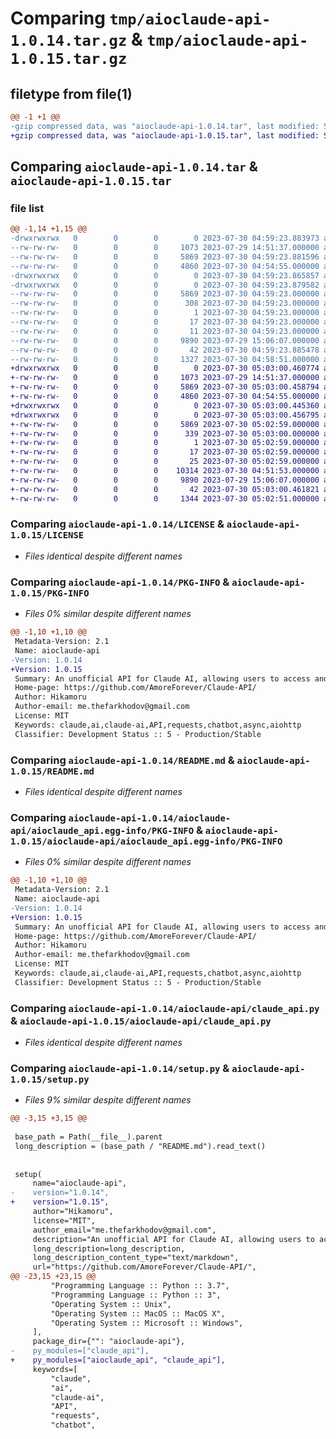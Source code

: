 # Comparing `tmp/aioclaude-api-1.0.14.tar.gz` & `tmp/aioclaude-api-1.0.15.tar.gz`

## filetype from file(1)

```diff
@@ -1 +1 @@
-gzip compressed data, was "aioclaude-api-1.0.14.tar", last modified: Sun Jul 30 04:59:23 2023, max compression
+gzip compressed data, was "aioclaude-api-1.0.15.tar", last modified: Sun Jul 30 05:03:00 2023, max compression
```

## Comparing `aioclaude-api-1.0.14.tar` & `aioclaude-api-1.0.15.tar`

### file list

```diff
@@ -1,14 +1,15 @@
-drwxrwxrwx   0        0        0        0 2023-07-30 04:59:23.883973 aioclaude-api-1.0.14/
--rw-rw-rw-   0        0        0     1073 2023-07-29 14:51:37.000000 aioclaude-api-1.0.14/LICENSE
--rw-rw-rw-   0        0        0     5869 2023-07-30 04:59:23.881596 aioclaude-api-1.0.14/PKG-INFO
--rw-rw-rw-   0        0        0     4860 2023-07-30 04:54:55.000000 aioclaude-api-1.0.14/README.md
-drwxrwxrwx   0        0        0        0 2023-07-30 04:59:23.865857 aioclaude-api-1.0.14/aioclaude-api/
-drwxrwxrwx   0        0        0        0 2023-07-30 04:59:23.879582 aioclaude-api-1.0.14/aioclaude-api/aioclaude_api.egg-info/
--rw-rw-rw-   0        0        0     5869 2023-07-30 04:59:23.000000 aioclaude-api-1.0.14/aioclaude-api/aioclaude_api.egg-info/PKG-INFO
--rw-rw-rw-   0        0        0      308 2023-07-30 04:59:23.000000 aioclaude-api-1.0.14/aioclaude-api/aioclaude_api.egg-info/SOURCES.txt
--rw-rw-rw-   0        0        0        1 2023-07-30 04:59:23.000000 aioclaude-api-1.0.14/aioclaude-api/aioclaude_api.egg-info/dependency_links.txt
--rw-rw-rw-   0        0        0       17 2023-07-30 04:59:23.000000 aioclaude-api-1.0.14/aioclaude-api/aioclaude_api.egg-info/requires.txt
--rw-rw-rw-   0        0        0       11 2023-07-30 04:59:23.000000 aioclaude-api-1.0.14/aioclaude-api/aioclaude_api.egg-info/top_level.txt
--rw-rw-rw-   0        0        0     9890 2023-07-29 15:06:07.000000 aioclaude-api-1.0.14/aioclaude-api/claude_api.py
--rw-rw-rw-   0        0        0       42 2023-07-30 04:59:23.885478 aioclaude-api-1.0.14/setup.cfg
--rw-rw-rw-   0        0        0     1327 2023-07-30 04:58:51.000000 aioclaude-api-1.0.14/setup.py
+drwxrwxrwx   0        0        0        0 2023-07-30 05:03:00.460774 aioclaude-api-1.0.15/
+-rw-rw-rw-   0        0        0     1073 2023-07-29 14:51:37.000000 aioclaude-api-1.0.15/LICENSE
+-rw-rw-rw-   0        0        0     5869 2023-07-30 05:03:00.458794 aioclaude-api-1.0.15/PKG-INFO
+-rw-rw-rw-   0        0        0     4860 2023-07-30 04:54:55.000000 aioclaude-api-1.0.15/README.md
+drwxrwxrwx   0        0        0        0 2023-07-30 05:03:00.445360 aioclaude-api-1.0.15/aioclaude-api/
+drwxrwxrwx   0        0        0        0 2023-07-30 05:03:00.456795 aioclaude-api-1.0.15/aioclaude-api/aioclaude_api.egg-info/
+-rw-rw-rw-   0        0        0     5869 2023-07-30 05:02:59.000000 aioclaude-api-1.0.15/aioclaude-api/aioclaude_api.egg-info/PKG-INFO
+-rw-rw-rw-   0        0        0      339 2023-07-30 05:03:00.000000 aioclaude-api-1.0.15/aioclaude-api/aioclaude_api.egg-info/SOURCES.txt
+-rw-rw-rw-   0        0        0        1 2023-07-30 05:02:59.000000 aioclaude-api-1.0.15/aioclaude-api/aioclaude_api.egg-info/dependency_links.txt
+-rw-rw-rw-   0        0        0       17 2023-07-30 05:02:59.000000 aioclaude-api-1.0.15/aioclaude-api/aioclaude_api.egg-info/requires.txt
+-rw-rw-rw-   0        0        0       25 2023-07-30 05:02:59.000000 aioclaude-api-1.0.15/aioclaude-api/aioclaude_api.egg-info/top_level.txt
+-rw-rw-rw-   0        0        0    10314 2023-07-30 04:51:53.000000 aioclaude-api-1.0.15/aioclaude-api/aioclaude_api.py
+-rw-rw-rw-   0        0        0     9890 2023-07-29 15:06:07.000000 aioclaude-api-1.0.15/aioclaude-api/claude_api.py
+-rw-rw-rw-   0        0        0       42 2023-07-30 05:03:00.461821 aioclaude-api-1.0.15/setup.cfg
+-rw-rw-rw-   0        0        0     1344 2023-07-30 05:02:51.000000 aioclaude-api-1.0.15/setup.py
```

### Comparing `aioclaude-api-1.0.14/LICENSE` & `aioclaude-api-1.0.15/LICENSE`

 * *Files identical despite different names*

### Comparing `aioclaude-api-1.0.14/PKG-INFO` & `aioclaude-api-1.0.15/PKG-INFO`

 * *Files 0% similar despite different names*

```diff
@@ -1,10 +1,10 @@
 Metadata-Version: 2.1
 Name: aioclaude-api
-Version: 1.0.14
+Version: 1.0.15
 Summary: An unofficial API for Claude AI, allowing users to access and interact with Claude AII
 Home-page: https://github.com/AmoreForever/Claude-API/
 Author: Hikamoru
 Author-email: me.thefarkhodov@gmail.com
 License: MIT
 Keywords: claude,ai,claude-ai,API,requests,chatbot,async,aiohttp
 Classifier: Development Status :: 5 - Production/Stable
```

### Comparing `aioclaude-api-1.0.14/README.md` & `aioclaude-api-1.0.15/README.md`

 * *Files identical despite different names*

### Comparing `aioclaude-api-1.0.14/aioclaude-api/aioclaude_api.egg-info/PKG-INFO` & `aioclaude-api-1.0.15/aioclaude-api/aioclaude_api.egg-info/PKG-INFO`

 * *Files 0% similar despite different names*

```diff
@@ -1,10 +1,10 @@
 Metadata-Version: 2.1
 Name: aioclaude-api
-Version: 1.0.14
+Version: 1.0.15
 Summary: An unofficial API for Claude AI, allowing users to access and interact with Claude AII
 Home-page: https://github.com/AmoreForever/Claude-API/
 Author: Hikamoru
 Author-email: me.thefarkhodov@gmail.com
 License: MIT
 Keywords: claude,ai,claude-ai,API,requests,chatbot,async,aiohttp
 Classifier: Development Status :: 5 - Production/Stable
```

### Comparing `aioclaude-api-1.0.14/aioclaude-api/claude_api.py` & `aioclaude-api-1.0.15/aioclaude-api/claude_api.py`

 * *Files identical despite different names*

### Comparing `aioclaude-api-1.0.14/setup.py` & `aioclaude-api-1.0.15/setup.py`

 * *Files 9% similar despite different names*

```diff
@@ -3,15 +3,15 @@
 
 base_path = Path(__file__).parent
 long_description = (base_path / "README.md").read_text()
 
 
 setup(
     name="aioclaude-api",
-    version="1.0.14",
+    version="1.0.15",
     author="Hikamoru",
     license="MIT",
     author_email="me.thefarkhodov@gmail.com",
     description="An unofficial API for Claude AI, allowing users to access and interact with Claude AII",
     long_description=long_description,
     long_description_content_type="text/markdown",
     url="https://github.com/AmoreForever/Claude-API/",
@@ -23,15 +23,15 @@
         "Programming Language :: Python :: 3.7",
         "Programming Language :: Python :: 3",
         "Operating System :: Unix",
         "Operating System :: MacOS :: MacOS X",
         "Operating System :: Microsoft :: Windows",
     ],
     package_dir={"": "aioclaude-api"},
-    py_modules=["claude_api"],
+    py_modules=["aioclaude_api", "claude_api"],
     keywords=[
         "claude",
         "ai",
         "claude-ai",
         "API",
         "requests",
         "chatbot",
```

